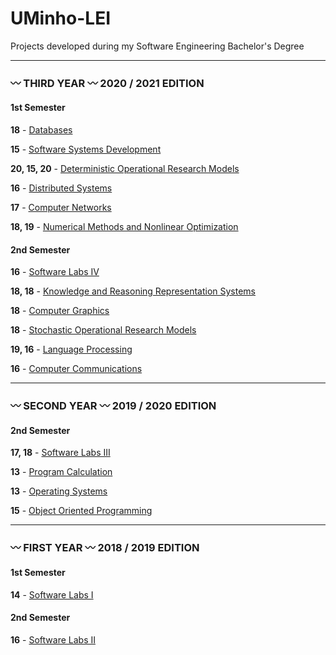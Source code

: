 # UMinho-LEI
Projects developed during my Software Engineering Bachelor's Degree

***

### :wavy_dash: THIRD YEAR :wavy_dash:      2020 / 2021 EDITION

#### 1st Semester 
**18** - [Databases](https://github.com/L-Pinto/UMinho-LEI/tree/main/III/BD)

**15** - [Software Systems Development](https://github.com/L-Pinto/UMinho-LEI/tree/main/III/DSS)

**20, 15, 20** - [Deterministic Operational Research Models](https://github.com/L-Pinto/UMinho-LEI/tree/main/III/MDIO)

**16** - [Distributed Systems](https://github.com/L-Pinto/UMinho-LEI/tree/main/III/SD)

**17** - [Computer Networks](https://github.com/L-Pinto/UMinho-LEI/tree/main/III/RC)

**18, 19** - [Numerical Methods and Nonlinear Optimization](https://github.com/L-Pinto/UMinho-LEI/tree/main/III/MNOL)

#### 2nd Semester 
**16** - [Software Labs IV](https://github.com/L-Pinto/UMinho-LEI/tree/main/III/LI4)

**18, 18** - [Knowledge and Reasoning Representation Systems](https://github.com/L-Pinto/UMinho-LEI/tree/main/III/SRCR)

**18** - [Computer Graphics](https://github.com/L-Pinto/UMinho-LEI/tree/main/III/CG)

**18** - [Stochastic Operational Research Models](https://github.com/L-Pinto/UMinho-LEI/tree/main/III/MEIO)

**19, 16** - [Language Processing](https://github.com/L-Pinto/UMinho-LEI/tree/main/III/PL)

**16** - [Computer Communications](https://github.com/L-Pinto/UMinho-LEI/tree/main/III/CC)


***

### :wavy_dash: SECOND YEAR :wavy_dash:      2019 / 2020 EDITION

#### 2nd Semester 
**17, 18** - [Software Labs III](https://github.com/L-Pinto/UMinho-LEI/tree/main/II/LI3)

**13** - [Program Calculation](https://github.com/L-Pinto/UMinho-LEI/tree/main/II/CP)

**13** - [Operating Systems](https://github.com/L-Pinto/UMinho-LEI/tree/main/II/SO)

**15** - [Object Oriented Programming](https://github.com/L-Pinto/UMinho-LEI/tree/main/II/POO)


***

### :wavy_dash: FIRST YEAR :wavy_dash:      2018 / 2019 EDITION

#### 1st Semester 
**14** - [Software Labs I](https://github.com/L-Pinto/UMinho-LEI/tree/main/I/LI1)

#### 2nd Semester 
**16** - [Software Labs II](https://github.com/L-Pinto/UMinho-LEI/tree/main/I/LI2)
